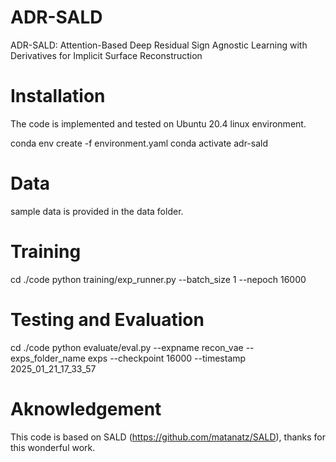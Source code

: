 # ADR-SALD
ADR-SALD: Attention-Based Deep Residual Sign Agnostic Learning with Derivatives for Implicit Surface Reconstruction 

# Installation 
The code is implemented and tested on Ubuntu 20.4 linux environment.

conda env create -f environment.yaml 
conda activate adr-sald
# Data 
sample data is provided in the data folder. 
# Training 
cd ./code
python training/exp_runner.py --batch_size 1 --nepoch 16000
# Testing and Evaluation
cd ./code 
python evaluate/eval.py --expname recon_vae --exps_folder_name exps --checkpoint 16000 --timestamp 2025_01_21_17_33_57 

# Aknowledgement 
This code is based on SALD (https://github.com/matanatz/SALD), thanks for this wonderful work.
